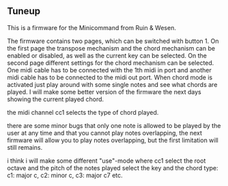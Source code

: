 Tuneup
-----------

This is a firmware for the Minicommand from Ruin & Wesen.

The firmware contains two pages, which can be switched with button 1. On the first page the transpose mechanism and the chord mechanism can be enabled or disabled, as well as the current key can be selected. On the second page different settings for the chord mechanism can be selected. One midi cable has to be connected with the 1th midi in port and another midi cable has to be connected to the midi out port. When chord mode is activated just play around with some single notes and see what chords are played. I will make some better version of the firmware the next days showing the current played chord.

the midi channel cc1 selects the type of chord played. 

there are some minor bugs that only one note is allowed to be played by the user at any time and that you cannot play notes overlapping, the next firmware will allow you to play notes overlapping, but the first limitation will still remains. 

i think i will make some different "use"-mode where cc1 select the root octave and the pitch of the notes played select the key and the chord type: c1: major c, c2: minor c, c3: major c7 etc.
